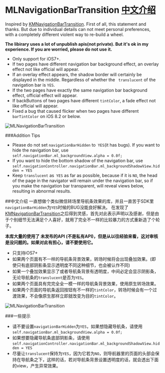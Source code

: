 # MLNavigationBarTransition [中文介绍](https://github.com/molon/MLNavigationBarTransition#中文介绍)

Inspired by [KMNavigationBarTransition](https://github.com/MoZhouqi/KMNavigationBarTransition). First of all, this statement and thanks. But due to individual details can not meet personal preferences, with a completely different violent way to re-build a wheel.
  
**The libirary uses a lot of unpublish apis(not private). But it's ok in my experience. If you are worried, please do not use it.**

- Only support for iOS7+.
- If two pages have different navigation bar background effect, an overlay effect not like official will appear.
- If an overlay effect appears, the shadow border will certainly be displayed in the middle. Regardless of whether the ` translucent` of the navigation bar is `YES`.
- If the two pages have exactly the same navigation bar background effect, official effect will appear.
- If backButtons of two pages have different `tintColor`, a fade effect not like official will appear.
- Fixed a bug that caused flicker when two pages have different `barTintColor` on iOS 8.2 or below.

![MLNavigationBarTransition](https://raw.githubusercontent.com/molon/MLNavigationBarTransition/master/snapshot.gif)

###Addition Tips

- Please do not set `navigationBarHidden` to` YES`(it has bugs). If you want to hide the navigation bar, use `self.navigationBar.ml_backgroundView.alpha = 0.0f;`
- If you want to hide the bottom shadow of the navigation bar, use `self.navigationController.navigationBar.ml_backgroundShadowView.hidden = YES`
- Keep `translucent` as` YES` as far as possible, because if it is `NO`, the head of the page in the navigator will remain under the navigation bar, so if you make the navigation bar transparent, will reveal views below, resulting in abnormal results.

##中文介绍
一直想做个类似微信转场里导航条效果的库，并且一直苦于SDK里`navigationBarHidden`为`YES`时候的BUG没能良好解决。
在发现了[KMNavigationBarTransition](https://github.com/MoZhouqi/KMNavigationBarTransition)之后得到灵感，首先对此表示声明以及感谢，但是由于个别细节无法满足个人喜好，就用了完全不一样的比较暴力的方式重新造了个轮子。

**本库大量的使用了 未发布的API (不是私有API)，但是从以往经验来看，这对审核是没问题的。如果对此有担心，请不要使用它。**

- 只支持iOS7+
- 如果两个页面有不一样的导航条背景效果，转场时候将会出现叠加效果。(即使只有底部阴影条显示透明度不同这种细节，也会被认作不同)
- 如果一个叠加效果显示了或者导航条背景有透明度，中间必定会显示阴影条，无论导航条的`translucent`是否为`YES`。
- 如果两个页面具有完完全全一模一样的导航条背景效果，使用原生转场效果。
- 如果两个页面的导航条返回按钮有不一样的`tintColor`，转场时候会有一个过渡效果，不会像原生那样立即就改变为目的`tintColor`。

![MLNavigationBarTransition](https://raw.githubusercontent.com/molon/MLNavigationBarTransition/master/snapshot.gif)

###一些提示
- 请不要设置`navigationBarHidden`为`YES`，如果想隐藏导航条，请使用`self.navigationBar.ml_backgroundView.alpha = 0.0f;`
- 如果想要隐藏导航条底部阴影条，请使用`self.navigationController.navigationBar.ml_backgroundShadowView.hidden = YES`
- 尽量让`translucent`保持为`YES`，因为它若为`NO`，则导航器里的页面的头部会保持在导航条之下，这样的话，若对导航条背景设置透明度的话，就会透出下面的view，产生异常效果。
